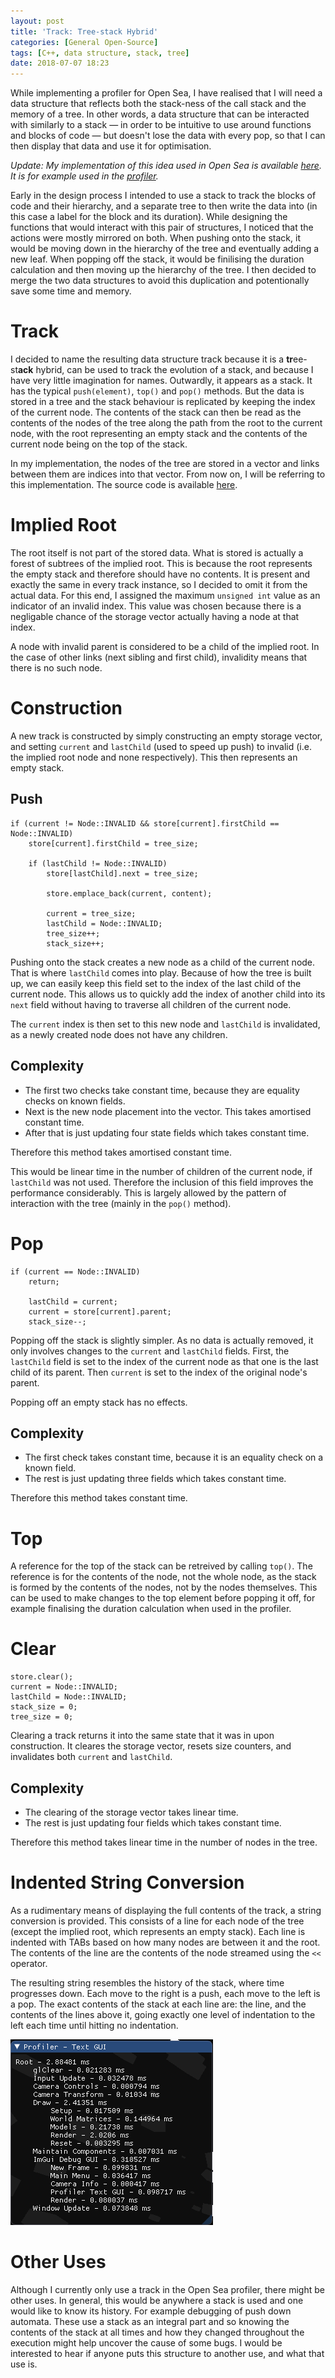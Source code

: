 ```yaml
---
layout: post
title: 'Track: Tree-stack Hybrid'
categories: [General Open-Source]
tags: [C++, data structure, stack, tree]
date: 2018-07-07 18:23
---
```

While implementing a profiler for Open Sea, I have realised that I will need a data structure that reflects both the stack-ness of the call stack and the memory of a tree.
In other words, a data structure that can be interacted with similarly to a stack — in order to be intuitive to use around functions and blocks of code — but doesn't lose the data with every pop, so that I can then display that data and use it for optimisation.

*Update: My implementation of this idea used in Open Sea is available [here](https://github.com/pilif0/open-sea/blob/master/include/open-sea/Track.h).
It is for example used in the [profiler](https://github.com/pilif0/open-sea/blob/master/src/Profiler.cpp).*

Early in the design process I intended to use a stack to track the blocks of code and their hierarchy, and a separate tree to then write the data into (in this case a label for the block and its duration).
While designing the functions that would interact with this pair of structures, I noticed that the actions were mostly mirrored on both.
When pushing onto the stack, it would be moving down in the hierarchy of the tree and eventually adding a new leaf.
When popping off the stack, it would be finilising the duration calculation and then moving up the hierarchy of the tree.
I then decided to merge the two data structures to avoid this duplication and potentionally save some time and memory.

# Track
I decided to name the resulting data structure track because it is a **tr**ee-st**ack** hybrid, can be used to track the evolution of a stack, and because I have very little imagination for names.
Outwardly, it appears as a stack.
It has the typical `push(element)`, `top()` and `pop()` methods.
But the data is stored in a tree and the stack behaviour is replicated by keeping the index of the current node.
The contents of the stack can then be read as the contents of the nodes of the tree along the path from the root to the current node, with the root representing an empty stack and the contents of the current node being on the top of the stack.

In my implementation, the nodes of the tree are stored in a vector and links between them are indices into that vector.
From now on, I will be referring to this implementation.
The source code is available [here][0].

# Implied Root
The root itself is not part of the stored data.
What is stored is actually a forest of subtrees of the implied root.
This is because the root represents the empty stack and therefore should have no contents.
It is present and exactly the same in every track instance, so I decided to omit it from the actual data.
For this end, I assigned the maximum `unsigned int` value as an indicator of an invalid index.
This value was chosen because there is a negligable chance of the storage vector actually having a node at that index.

A node with invalid parent is considered to be a child of the implied root.
In the case of other links (next sibling and first child), invalidity means that there is no such node.

# Construction
A new track is constructed by simply constructing an empty storage vector, and setting `current` and `lastChild` (used to speed up push) to invalid (i.e. the implied root node and none respectively).
This then represents an empty stack.

## Push
```
if (current != Node::INVALID && store[current].firstChild == Node::INVALID)
    store[current].firstChild = tree_size;

    if (lastChild != Node::INVALID)
        store[lastChild].next = tree_size;

        store.emplace_back(current, content);

        current = tree_size;
        lastChild = Node::INVALID;
        tree_size++;
        stack_size++;
```
Pushing onto the stack creates a new node as a child of the current node.
That is where `lastChild` comes into play.
Because of how the tree is built up, we can easily keep this field set to the index of the last child of the current node.
This allows us to quickly add the index of another child into its `next` field without having to traverse all children of the current node.

The `current` index is then set to this new node and `lastChild` is invalidated, as a newly created node does not have any children.

## Complexity
- The first two checks take constant time, because they are equality checks on known fields.
- Next is the new node placement into the vector.
	This takes amortised constant time.
- After that is just updating four state fields which takes constant time.

Therefore this method takes amortised constant time.

This would be linear time in the number of children of the current node, if `lastChild` was not used.
Therefore the inclusion of this field improves the performance considerably.
This is largely allowed by the pattern of interaction with the tree (mainly in the `pop()` method).

# Pop
```
if (current == Node::INVALID)
    return;

    lastChild = current;
    current = store[current].parent;
    stack_size--;
```
Popping off the stack is slightly simpler.
As no data is actually removed, it only involves changes to the `current` and `lastChild` fields.
First, the `lastChild` field is set to the index of the current node as that one is the last child of its parent.
Then `current` is set to the index of the original node's parent.

Popping off an empty stack has no effects.

## Complexity
- The first check takes constant time, because it is an equality check on a known field.
- The rest is just updating three fields which takes constant time.

Therefore this method takes constant time.

# Top
A reference for the top of the stack can be retreived by calling `top()`.
The reference is for the contents of the node, not the whole node, as the stack is formed by the contents of the nodes, not by the nodes themselves.
This can be used to make changes to the top element before popping it off, for example finalising the duration calculation when used in the profiler.

# Clear
```
store.clear();
current = Node::INVALID;
lastChild = Node::INVALID;
stack_size = 0;
tree_size = 0;
```
Clearing a track returns it into the same state that it was in upon construction.
It cleares the storage vector, resets size counters, and invalidates both `current` and `lastChild`.

## Complexity
- The clearing of the storage vector takes linear time.
- The rest is just updating four fields which takes constant time.

Therefore this method takes linear time in the number of nodes in the tree.

# Indented String Conversion
As a rudimentary means of displaying the full contents of the track, a string conversion is provided.
This consists of a line for each node of the tree (except the implied root, which represents an empty stack).
Each line is indented with TABs based on how many nodes are between it and the root.
The contents of the line are the contents of the node streamed using the `<<` operator.

The resulting string resembles the history of the stack, where time progresses down.
Each move to the right is a push, each move to the left is a pop.
The exact contents of the stack at each line are: the line, and the contents of the lines above it, going exactly one level of indentation to the left each time until hitting no indentation.

![Indented string in the Open Sea profiler](/images/track_example.png "Indented string in the Open Sea profiler")

# Other Uses
Although I currently only use a track in the Open Sea profiler, there might be other uses.
In general, this would be anywhere a stack is used and one would like to know its history.
For example debugging of push down automata.
These use a stack as an integral part and so knowing the contents of the stack at all times and how they changed throughout the execution might help uncover the cause of some bugs.
I would be interested to hear if anyone puts this structure to another use, and what that use is.

[0]: https://gist.github.com/pilif0/8ec76a489a9a2cf466a60171afcede0a
